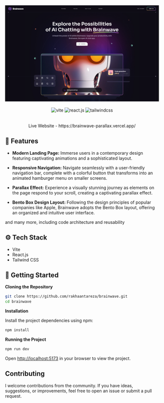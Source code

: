 <div align="center">
  <br />
    <img src="src/assets/brainwave-banner.png" alt="Project Banner">
  <br />
  <br />
  <div>
    <img src="https://img.shields.io/badge/-Vite-black?style=for-the-badge&logoColor=white&logo=vite&color=646CFF" alt="vite" />
    <img src="https://img.shields.io/badge/-React_JS-black?style=for-the-badge&logoColor=white&logo=react&color=61DAFB" alt="react.js" />
    <img src="https://img.shields.io/badge/-Tailwind_CSS-black?style=for-the-badge&logoColor=white&logo=tailwindcss&color=06B6D4" alt="tailwindcss" />
  </div>
  <br />
  <br />
  <div align="center">
     Live Website - https://brainwave-parallax.vercel.app/
  </div>
</div>

## <a name="features">🔋 Features</a>

- **Modern Landing Page:**
  Immerse users in a contemporary design featuring captivating animations and a sophisticated layout.

- **Responsive Navigation:**
  Navigate seamlessly with a user-friendly navigation bar, complete with a colorful button that transforms into an animated hamburger menu on smaller screens.

- **Parallax Effect:**
  Experience a visually stunning journey as elements on the page respond to your scroll, creating a captivating parallax effect.

- **Bento Box Design Layout:**
  Following the design principles of popular companies like Apple, Brainwave adopts the Bento Box layout, offering an organized and intuitive user interface.

and many more, including code architecture and reusability

## <a name="tech-stack">⚙️ Tech Stack</a>

- Vite
- React.js
- Tailwind CSS

## <a name="getting-started">🤸 Getting Started</a>

**Cloning the Repository**

```bash
git clone https://github.com/rakhaantareza/brainwave.git
cd brainwave
```

**Installation**

Install the project dependencies using npm:

```bash
npm install
```

**Running the Project**

```bash
npm run dev
```

Open [http://localhost:5173](http://localhost:5173) in your browser to view the project.

## Contributing

I welcome contributions from the community. If you have ideas, suggestions, or improvements, feel free to open an issue or submit a pull request.
